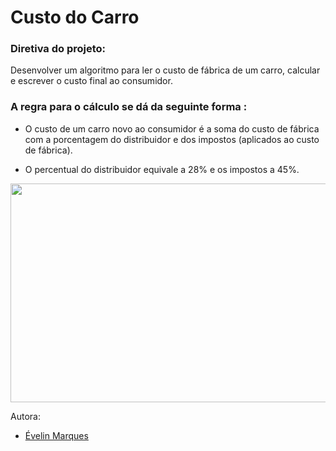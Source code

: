 # Custo do Carro

### Diretiva do projeto:
Desenvolver um algoritmo para ler o custo de fábrica de um carro,
calcular e escrever o custo final ao consumidor.

### A regra para o cálculo se dá da seguinte forma :

* O custo de um carro novo ao consumidor é a soma do custo de fábrica com a porcentagem do
distribuidor e dos impostos (aplicados ao custo de fábrica).

* O percentual do distribuidor equivale a 28% e os impostos a 45%.


<img src="https://user-images.githubusercontent.com/56482367/86526949-73678480-be70-11ea-92cd-fbbb986c84f6.png" height="350" width="600">


Autora:
* [Évelin Marques](https://www.linkedin.com/in/evelinmarquess/)
